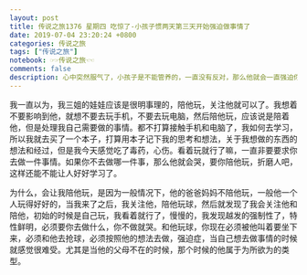 ```yaml
---
layout: post
title: 传说之旅1376 星期四 吃惊了-小孩子惯两天第三天开始强迫做事情了 
date: 2019-07-04 23:20:24 +0800 
categories: 传说之旅 
tags: ["传说之旅"]
notebook: ☞☞传说之旅☜☜
comments: false
description: 心中突然服气了，小孩子是不能管养的，一直没有反对，那么他就会一直强迫你去做一件事情。如果不做，那么就哭。
---
```

我一直以为，我三姐的娃娃应该是很明事理的，陪他玩，关注他就可以了。我想着不要影响到他，就想不要去玩手机，不要去玩电脑，然后陪他玩，应该说是陪着他，但是处理我自己需要做的事情。都不打算接触手机和电脑了，我如何去学习，所以我就去买了一个本子，打算用本子记下我的思考和想法，关于我想做的东西的想法和经过，但是我今天感觉吃了毒药，心伤。看着玩就行了嘛，一直非要要求你去做一件事情。如果你不去做哪一件事，那么他就会哭，要你陪他玩，折磨人吧，这样还能不能让人好好学习了。

为什么，会让我陪他玩，是因为一般情况下，他的爸爸妈妈不陪他玩，一般他一个人玩得好好的，当我来了之后，我关注他，陪他玩球，然后就发现了我会关注他和陪他，初始的时候是自己玩，我看着就行了，慢慢的，我发现越发的强制性了，特性鲜明，必须要你去做什么，你不做就哭。和他玩球，你现在必须被他叫着要坐下来，必须和他去抢球，必须按照他的想法去做，强迫症，当自己想去做事情的时候就感觉很难受。尤其是当他的父母不在的时候，那个时候的他属于为所欲为的类型。